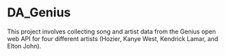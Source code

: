 # DA_Genius
This project involves collecting song and artist data from the Genius open web API for four different artists (Hozier, Kanye West, Kendrick Lamar, and Elton John).
